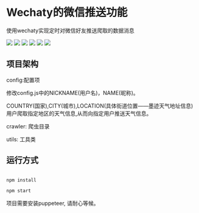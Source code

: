 # Wechaty的微信推送功能
使用wechaty实现定时对微信好友推送爬取的数据消息

![](https://img.shields.io/badge/cheerio-1.0.0-green.svg)
![](https://img.shields.io/badge/chromium-2.1.1-green.svg)
![](https://img.shields.io/badge/nodeSchedule-1.3.2-green.svg)
![](https://img.shields.io/badge/qrcodeTerminal-0.12.0-green.svg)
![](https://img.shields.io/badge/superagent-5.1.0-green.svg)
![](https://img.shields.io/badge/wechaty-0.26.1-green.svg)

## 项目架构

config:配置项

修改config.js中的NICKNAME(用户名)，NAME(昵称)。

COUNTRY(国家),CITY(城市),LOCATION(具体街道位置——墨迹天气地址信息) 用户爬取指定地区的天气信息,从而向指定用户推送天气信息。

crawler: 爬虫目录

utils: 工具类

## 运行方式

```bash

npm install 

npm start

```
项目需要安装puppeteer, 请耐心等候。
